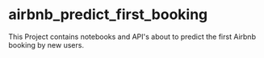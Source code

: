 # airbnb_predict_first_booking

This Project contains notebooks and API's about to predict the first Airbnb booking by new users.